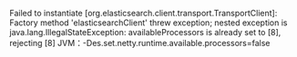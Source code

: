 Failed to instantiate [org.elasticsearch.client.transport.TransportClient]: Factory method 'elasticsearchClient' threw exception; nested exception is java.lang.IllegalStateException: availableProcessors is already set to [8], rejecting [8]
JVM：-Des.set.netty.runtime.available.processors=false